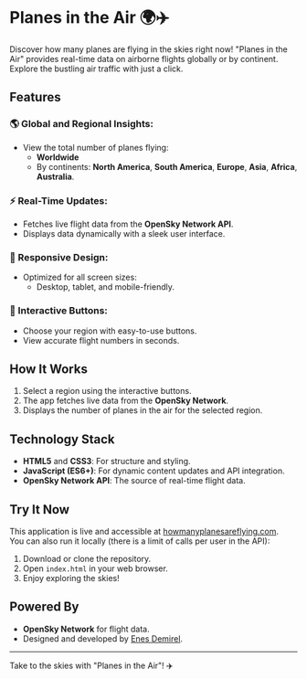# Planes in the Air 🌍✈️

Discover how many planes are flying in the skies right now! "Planes in the Air" provides real-time data on airborne flights globally or by continent. Explore the bustling air traffic with just a click.

## Features

### 🌎 Global and Regional Insights:
- View the total number of planes flying:
  - **Worldwide**
  - By continents: **North America**, **South America**, **Europe**, **Asia**, **Africa**, **Australia**.

### ⚡ Real-Time Updates:
- Fetches live flight data from the **OpenSky Network API**.
- Displays data dynamically with a sleek user interface.

### 📱 Responsive Design:
- Optimized for all screen sizes:
  - Desktop, tablet, and mobile-friendly.

### 🚀 Interactive Buttons:
- Choose your region with easy-to-use buttons.
- View accurate flight numbers in seconds.

## How It Works
1. Select a region using the interactive buttons.
2. The app fetches live data from the **OpenSky Network**.
3. Displays the number of planes in the air for the selected region.

## Technology Stack
- **HTML5** and **CSS3**: For structure and styling.
- **JavaScript (ES6+)**: For dynamic content updates and API integration.
- **OpenSky Network API**: The source of real-time flight data.

## Try It Now
This application is live and accessible at [howmanyplanesareflying.com](https://howmanyplanesareflying.com).  
You can also run it locally (there is a limit of calls per user in the API):

1. Download or clone the repository.
2. Open `index.html` in your web browser.
3. Enjoy exploring the skies!

## Powered By
- **OpenSky Network** for flight data.
- Designed and developed by [Enes Demirel](https://enesdemirel.dev).

---

Take to the skies with "Planes in the Air"! ✈️
